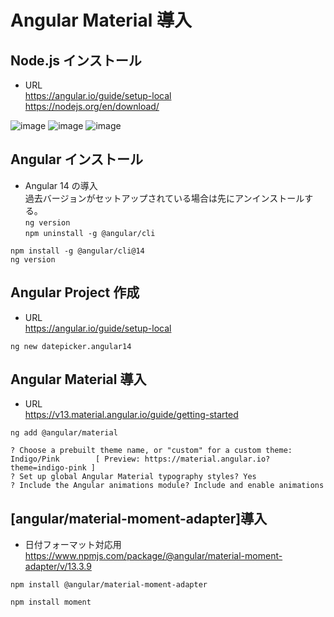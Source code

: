 # Angular Material 導入

## Node.js インストール
  - URL  
  https://angular.io/guide/setup-local  
  https://nodejs.org/en/download/  

  ![image](https://user-images.githubusercontent.com/38905609/174221507-415108dd-d73a-497a-aef4-ebc27dd99e27.png)
  ![image](https://user-images.githubusercontent.com/38905609/174221619-1cf64e4b-97d4-4d72-99e5-0dcee2c20a60.png)
  ![image](https://user-images.githubusercontent.com/38905609/174221710-44a8fa1b-a414-49f7-a24e-23d0510aa527.png)


## Angular インストール
  - Angular 14 の導入  
  過去バージョンがセットアップされている場合は先にアンインストールする。  
  `ng version`  
  `npm uninstall -g @angular/cli`  
```
npm install -g @angular/cli@14
ng version
```

## Angular Project 作成
  - URL  
https://angular.io/guide/setup-local
```
ng new datepicker.angular14
```

## Angular Material 導入
  - URL  
  https://v13.material.angular.io/guide/getting-started
```
ng add @angular/material

? Choose a prebuilt theme name, or "custom" for a custom theme: Indigo/Pink        [ Preview: https://material.angular.io?theme=indigo-pink ]
? Set up global Angular Material typography styles? Yes  
? Include the Angular animations module? Include and enable animations
```

## [angular/material-moment-adapter]導入
  - 日付フォーマット対応用  
  https://www.npmjs.com/package/@angular/material-moment-adapter/v/13.3.9

```
npm install @angular/material-moment-adapter

npm install moment
```

